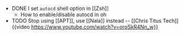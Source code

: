 - DONE I set `autocd` shell option in [[Zsh]]
	- How to enable/disable autocd in oh
- TODO Stop using [[APT]], use [[Nala]] instead -- [[Chris Titus Tech]]
  {{video https://www.youtube.com/watch?v=oroSkR4Nn_w}}